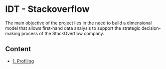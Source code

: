 # IDT - Stackoverflow

The main objective of the project lies in the need to build a dimensional model that allows first-hand data analysis to support the strategic decision-making process of the StackOverflow company.

## Content

- [1. Profiling](https://github.com/rodrigoPM/idt-stackoverflow/tree/main/dataProfiling)
